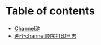 # Table of contents

* [Channel池](README.md)
* [两个channel顺序打印日志](liang-ge-channel-shun-xu-da-yin-ri-zhi.md)
